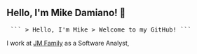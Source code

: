 ## Hello, I'm Mike Damiano! 👋

<pre> ``` > Hello, I'm Mike > Welcome to my GitHub! ``` </pre>

I work at [JM Family](https://jmfamily.com/) as a Software Analyst, 
